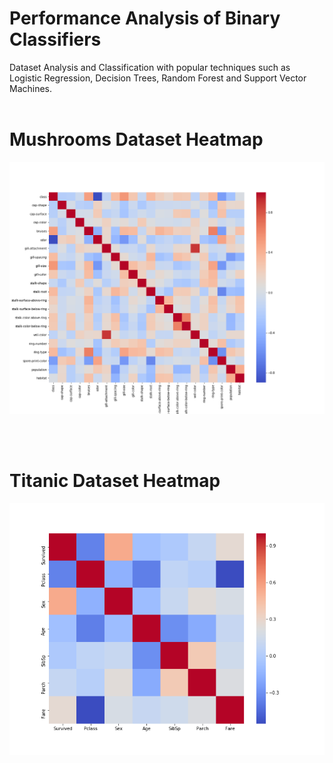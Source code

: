 # Performance Analysis of Binary Classifiers
Dataset Analysis and Classification with popular techniques such as Logistic Regression, Decision Trees, Random Forest and Support Vector Machines.
<br> <br>
# Mushrooms Dataset Heatmap
![alt text](https://github.com/srijannnd/Mushrooms-Classification/blob/master/mushrooms%20dataset%20heatmap.png)

<br> <br>
# Titanic Dataset Heatmap
![alt text](https://github.com/srijannnd/Mushrooms-Classification/blob/master/titanic%20dataset%20heatmap.png)
